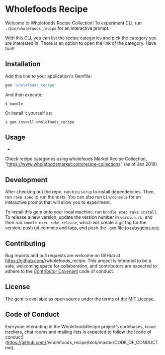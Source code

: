 # Wholefoods Recipe

Welcome to Wholefoods Recipe Collection!
To experiment CLI, run `./bin/wholefoods_recipe` for an interactive prompt.

With this CLI, you can list the recipe categories and pick the category you are interested in. There is an option to open the link of the category.
Have fun!!

## Installation

Add this line to your application's Gemfile:

```ruby
gem 'wholefoods_recipe'
```

And then execute:

    $ bundle

Or install it yourself as:

    $ gem install wholefoods_recipe

## Usage
*
Check recipe categories using wholefoods Market Recipe Collection, "https://www.wholefoodsmarket.com/recipe-collections" (as of Jan 2019).

## Development

After checking out the repo, run `bin/setup` to install dependencies. Then, run `rake spec` to run the tests. You can also run `bin/console` for an interactive prompt that will allow you to experiment.

To install this gem onto your local machine, run `bundle exec rake install`. To release a new version, update the version number in `version.rb`, and then run `bundle exec rake release`, which will create a git tag for the version, push git commits and tags, and push the `.gem` file to [rubygems.org](https://rubygems.org).

## Contributing

Bug reports and pull requests are welcome on GitHub at https://github.com/<github username>/wholefoods_recipe. This project is intended to be a safe, welcoming space for collaboration, and contributors are expected to adhere to the [Contributor Covenant](http://contributor-covenant.org) code of conduct.

## License

The gem is available as open source under the terms of the [MIT License](https://opensource.org/licenses/MIT).

## Code of Conduct

Everyone interacting in the WholefoodsRecipe project’s codebases, issue trackers, chat rooms and mailing lists is expected to follow the [code of conduct](https://github.com/<github username>/wholefoods_recipe/blob/master/CODE_OF_CONDUCT.md).
